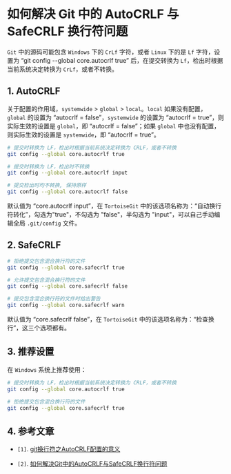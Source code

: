 # 如何解决 Git 中的 AutoCRLF 与 SafeCRLF 换行符问题

`Git` 中的源码可能包含 `Windows` 下的 `CrLf` 字符，或者 `Linux` 下的是 `Lf` 字符，设置为 “git config --global core.autocrlf true” 后，在提交转换为 `Lf`，检出时根据当前系统决定转换为 `CrLf`，或者不转换。

## 1. AutoCRLF

关于配置的作用域，`systemwide` > `global` > `local`。`local` 如果没有配置，`global` 的设置为 “autocrlf = false”，`systemwide` 的设置为 “autocrlf = true”，则实际生效的设置是 `global`，即 “autocrlf = false”；如果 `global` 中也没有配置，则实际生效的设置是 `systemwide`，即 “autocrlf = true”。

```bash
# 提交时转换为 LF，检出时根据当前系统决定转换为 CRLF，或者不转换
git config --global core.autocrlf true

# 提交时转换为 LF，检出时不转换
git config --global core.autocrlf input

# 提交检出时均不转换, 保持原样
git config --global core.autocrlf false
```

默认值为 “core.autocrlf input”，在 `TortoiseGit` 中的该选项名称为：“自动换行符转化”，勾选为"true"，不勾选为 "false"，半勾选为 "input"，可以自己手动编辑全局 `.git/config` 文件。

## 2. SafeCRLF

```bash
# 拒绝提交包含混合换行符的文件
git config --global core.safecrlf true

# 允许提交包含混合换行符的文件
git config --global core.safecrlf false

# 提交包含混合换行符的文件时给出警告
git config --global core.safecrlf warn
```

默认值为 “core.safecrlf false”，在 `TortoiseGit` 中的该选项名称为：“检查换行”，这三个选项都有。

## 3. 推荐设置

在 `Windows` 系统上推荐使用：

```bash
# 提交时转换为 LF，检出时根据当前系统决定转换为 CRLF，或者不转换
git config --global core.autocrlf true

# 拒绝提交包含混合换行符的文件
git config --global core.safecrlf true
```

## 4. 参考文章

+ `[1]`. [git换行符之AutoCRLF配置的意义](https://www.cnblogs.com/yepei/p/5650290.html)

+ `[2]`. [如何解决Git中的AutoCRLF与SafeCRLF换行符问题](https://www.yisu.com/zixun/553593.html)
